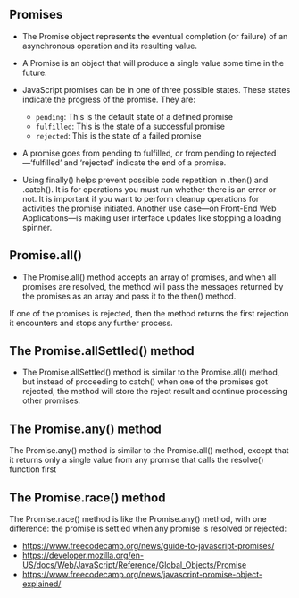 ## Promises

- The Promise object represents the eventual completion (or failure) of an asynchronous operation and its resulting value.

- A Promise is an object that will produce a single value some time in the future. 
- JavaScript promises can be in one of three possible states. These states indicate the progress of the promise. They are:

  - `pending`: This is the default state of a defined promise
  - `fulfilled`:  This is the state of a successful promise
  - `rejected`: This is the state of a failed promise
  
- A promise goes from pending to fulfilled, or from pending to rejected—‘fulfilled’ and ‘rejected’ indicate the end of a promise.

- Using finally() helps prevent possible code repetition in .then() and .catch(). It is for operations you must run whether there is an error or not.
 It is important if you want to perform cleanup operations for activities the promise initiated. Another use case—on Front-End Web Applications—is making user interface updates like stopping a loading spinner.


 ## Promise.all()
 - The Promise.all() method accepts an array of promises, and when all promises are resolved, the method will pass the messages returned by the promises as an array and pass it to the then() method.

If one of the promises is rejected, then the method returns the first rejection it encounters and stops any further process.

## The Promise.allSettled() method
- The Promise.allSettled() method is similar to the Promise.all() method, but instead of  proceeding to catch() when one of the promises got rejected, the method will store the reject result and continue processing other promises.
  
## The Promise.any() method
The Promise.any() method is similar to the Promise.all() method, except that it returns only a single value from any promise that calls the resolve() function first

## The Promise.race() method
The Promise.race() method is like the Promise.any() method, with one difference: the promise is settled when any promise is resolved or rejected:

 - https://www.freecodecamp.org/news/guide-to-javascript-promises/
 - https://developer.mozilla.org/en-US/docs/Web/JavaScript/Reference/Global_Objects/Promise
 - https://www.freecodecamp.org/news/javascript-promise-object-explained/

